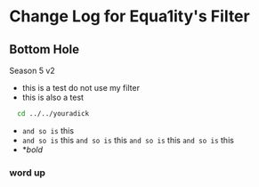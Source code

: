 # Change Log for Equa1ity's Filter
## Bottom Hole
Season 5 v2
- this is a test do not use my filter
- this is also a test
```bash
  cd ../../youradick
```
- `and so is` this 
- `and so is` this `and so is` this `and so is` this `and so is` this
- **bold*
### word up